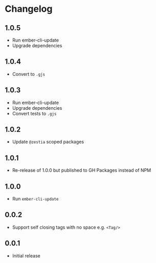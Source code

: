 # Changelog

## 1.0.5

- Run ember-cli-update
- Upgrade dependencies

## 1.0.4

- Convert to `.gjs`

## 1.0.3

- Run ember-cli-update
- Upgrade dependencies
- Convert tests to `.gjs`

## 1.0.2

- Update `@zestia` scoped packages

## 1.0.1

- Re-release of 1.0.0 but published to GH Packages instead of NPM

## 1.0.0

- Run `ember-cli-update`

## 0.0.2

- Support self closing tags with no space e.g. `<Tag/>`

## 0.0.1

- Initial release
